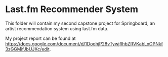 # Last.fm Recommender System

This folder will contain my second capstone project for Springboard, an artist recommendation system using last.fm data.

My project report can be found at https://docs.google.com/document/d/1DoohjP28vTywjflhbZRVKabLxOPNkf3zGGMifJbUJXc/edit.
